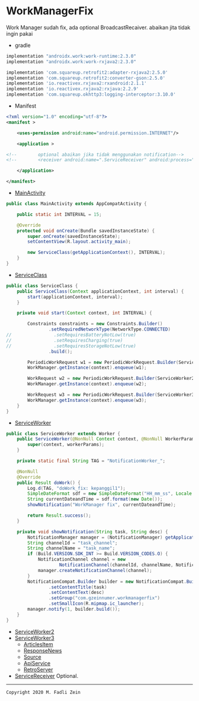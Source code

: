# WorkManagerFix
 Work Manager sudah fix, ada optional BroadcastRecaiver. abaikan jita tidak ingin pakai

- gradle
```gradle
implementation "androidx.work:work-runtime:2.3.0"
implementation "androidx.work:work-rxjava2:2.3.0"

implementation 'com.squareup.retrofit2:adapter-rxjava2:2.5.0'
implementation 'com.squareup.retrofit2:converter-gson:2.5.0'
implementation 'io.reactivex.rxjava2:rxandroid:2.1.1'
implementation 'io.reactivex.rxjava2:rxjava:2.2.9'
implementation 'com.squareup.okhttp3:logging-interceptor:3.10.0'
```

- Manifest
```xml
<?xml version="1.0" encoding="utf-8"?>
<manifest >

    <uses-permission android:name="android.permission.INTERNET"/>

    <application >

<!--        optional abaikan jika tidak menggunakan notification-->
<!--        <receiver android:name=".ServiceReceiver" android:process=".remote"/>-->

    </application>

</manifest>
```

- [MainActivity](https://github.com/gzeinnumer/WorkManagerFix/blob/master/app/src/main/java/com/gzeinnumer/workmanagerfix/MainActivity.java)
```java
public class MainActivity extends AppCompatActivity {

    public static int INTERVAL = 15;

    @Override
    protected void onCreate(Bundle savedInstanceState) {
        super.onCreate(savedInstanceState);
        setContentView(R.layout.activity_main);

        new ServiceClass(getApplicationContext(), INTERVAL);
    }
}
```

- [ServiceClass](https://github.com/gzeinnumer/WorkManagerFix/blob/master/app/src/main/java/com/gzeinnumer/workmanagerfix/ServiceClass.java)
```java
public class ServiceClass {
    public ServiceClass(Context applicationContext, int interval) {
        start(applicationContext, interval);
    }

    private void start(Context context, int INTERVAL) {

        Constraints constraints = new Constraints.Builder()
                .setRequiredNetworkType(NetworkType.CONNECTED)
//                .setRequiresBatteryNotLow(true)
//                .setRequiresCharging(true)
//                .setRequiresStorageNotLow(true)
                .build();

        PeriodicWorkRequest w1 = new PeriodicWorkRequest.Builder(ServiceWorker.class, INTERVAL, TimeUnit.MINUTES).setConstraints(constraints).build();
        WorkManager.getInstance(context).enqueue(w1);

        WorkRequest w2 = new PeriodicWorkRequest.Builder(ServiceWorker2.class, INTERVAL, TimeUnit.MINUTES).setConstraints(constraints).build();
        WorkManager.getInstance(context).enqueue(w2);

        WorkRequest w3 = new PeriodicWorkRequest.Builder(ServiceWorker3.class, INTERVAL, TimeUnit.MINUTES).setConstraints(constraints).build();
        WorkManager.getInstance(context).enqueue(w3);
    }
}
```

- [ServiceWorker](https://github.com/gzeinnumer/WorkManagerFix/blob/master/app/src/main/java/com/gzeinnumer/workmanagerfix/example1_notification/ServiceWorker.java)
```java
public class ServiceWorker extends Worker {
    public ServiceWorker(@NonNull Context context, @NonNull WorkerParameters workerParams) {
        super(context, workerParams);
    }

    private static final String TAG = "NotificationWorker_";

    @NonNull
    @Override
    public Result doWork() {
        Log.d(TAG, "doWork_fix: kepanggil1");
        SimpleDateFormat sdf = new SimpleDateFormat("HH_mm_ss", Locale.getDefault());
        String currentDateandTime = sdf.format(new Date());
        showNotification("WorkManager fix", currentDateandTime);

        return Result.success();
    }

    private void showNotification(String task, String desc) {
        NotificationManager manager = (NotificationManager) getApplicationContext().getSystemService(Context.NOTIFICATION_SERVICE);
        String channelId = "task_channel";
        String channelName = "task_name";
        if (Build.VERSION.SDK_INT >= Build.VERSION_CODES.O) {
            NotificationChannel channel = new
                    NotificationChannel(channelId, channelName, NotificationManager.IMPORTANCE_DEFAULT);
            manager.createNotificationChannel(channel);
        }
        NotificationCompat.Builder builder = new NotificationCompat.Builder(getApplicationContext(), channelId)
                .setContentTitle(task)
                .setContentText(desc)
                .setGroup("com.gzeinnumer.workmanagerfix")
                .setSmallIcon(R.mipmap.ic_launcher);
        manager.notify(1, builder.build());
    }
}
```

- [ServiceWorker2](https://github.com/gzeinnumer/WorkManagerFix/blob/master/app/src/main/java/com/gzeinnumer/workmanagerfix/example2_rxjava/ServiceWorker2.java)
- [ServiceWorker3](https://github.com/gzeinnumer/WorkManagerFix/blob/master/app/src/main/java/com/gzeinnumer/workmanagerfix/example3_retrofit/ServiceWorker3.java)
  - [ArticlesItem](https://github.com/gzeinnumer/WorkManagerFix/blob/master/app/src/main/java/com/gzeinnumer/workmanagerfix/example3_retrofit/model/ArticlesItem.java)
  - [ResponseNews](https://github.com/gzeinnumer/WorkManagerFix/blob/master/app/src/main/java/com/gzeinnumer/workmanagerfix/example3_retrofit/model/ResponseNews.java)
  - [Source](https://github.com/gzeinnumer/WorkManagerFix/blob/master/app/src/main/java/com/gzeinnumer/workmanagerfix/example3_retrofit/model/Source.java)
  - [ApiService](https://github.com/gzeinnumer/WorkManagerFix/blob/master/app/src/main/java/com/gzeinnumer/workmanagerfix/example3_retrofit/api/ApiService.java)
  - [RetroServer](https://github.com/gzeinnumer/WorkManagerFix/blob/master/app/src/main/java/com/gzeinnumer/workmanagerfix/example3_retrofit/api/RetroServer.java)
- [ServiceReceiver](https://github.com/gzeinnumer/WorkManagerFix/blob/master/app/src/main/java/com/gzeinnumer/workmanagerfix/ServiceReceiver.java) Optional.

---

```
Copyright 2020 M. Fadli Zein
```
